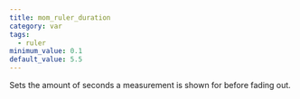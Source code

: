 ```yaml
---
title: mom_ruler_duration
category: var
tags:
  - ruler
minimum_value: 0.1
default_value: 5.5
---
```


Sets the amount of seconds a measurement is shown for before fading out.